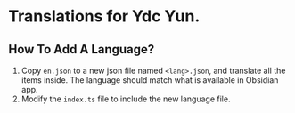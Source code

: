 # Translations for Ydc Yun.

## How To Add A Language?

1. Copy `en.json` to a new json file named `<lang>.json`, and translate all the items inside. The language should match what is available in Obsidian app.
2. Modify the `index.ts` file to include the new language file.

